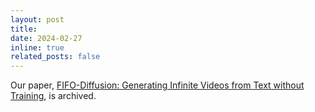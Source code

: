 ```yaml
---
layout: post
title: 
date: 2024-02-27
inline: true
related_posts: false
---
```


Our paper, [FIFO-Diffusion: Generating Infinite Videos from Text without Training](https://arxiv.org/abs/2405.11473), is archived.